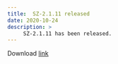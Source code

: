 ```yaml
---
title:  SZ-2.1.11 released
date: 2020-10-24
description: >
     SZ-2.1.11 has been released.
---
```



Download <a href="https://github.com/szcompressor/SZ/releases/download/v2.1.11/SZ-2.1.11.tar.gz">link</a>
